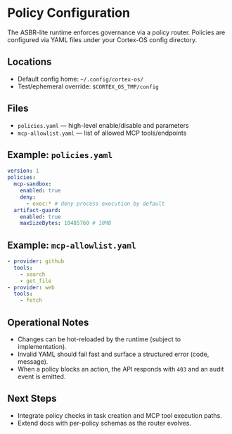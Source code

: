 # Policy Configuration

The ASBR-lite runtime enforces governance via a policy router. Policies are configured via YAML files under your Cortex-OS config directory.

## Locations

- Default config home: `~/.config/cortex-os/`
- Test/ephemeral override: `$CORTEX_OS_TMP/config`

## Files

- `policies.yaml` — high-level enable/disable and parameters
- `mcp-allowlist.yaml` — list of allowed MCP tools/endpoints

## Example: `policies.yaml`

```yaml
version: 1
policies:
  mcp-sandbox:
    enabled: true
    deny:
      - exec:* # deny process execution by default
  artifact-guard:
    enabled: true
    maxSizeBytes: 10485760 # 10MB
```

## Example: `mcp-allowlist.yaml`

```yaml
- provider: github
  tools:
    - search
    - get_file
- provider: web
  tools:
    - fetch
```

## Operational Notes

- Changes can be hot-reloaded by the runtime (subject to implementation).
- Invalid YAML should fail fast and surface a structured error (code, message).
- When a policy blocks an action, the API responds with `403` and an audit event is emitted.

## Next Steps

- Integrate policy checks in task creation and MCP tool execution paths.
- Extend docs with per-policy schemas as the router evolves.
